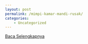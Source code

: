 ```yaml
---
layout: post
permalink: /mimpi-kamar-mandi-rusak/
categories:
    - Uncategorized
---
```


[Baca Selengkapnya](/04)